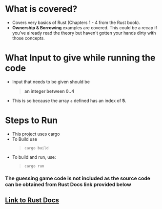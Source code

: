 # What is covered?
- Covers very basics of Rust (Chapters 1 - 4 from the Rust book).
- **Ownership & Borrowing** examples are covered. This could be a recap if you've already read the theory but haven't gotten your hands dirty with those concepts.

# What Input to give while running the code
- Input that needs to be given should be 
  > **an integer between 0..4**
- This is so because the array `a` defined has an index of **5**.

# Steps to Run
- This project uses cargo
- To Build use
  > `cargo build`
- To build and run, use:
  > `cargo run`

### **The guessing game code is not included as the source code can be obtained from Rust Docs link provided below**

## [Link to Rust Docs](https://doc.rust-lang.org/book/ch01-00-getting-started.html)